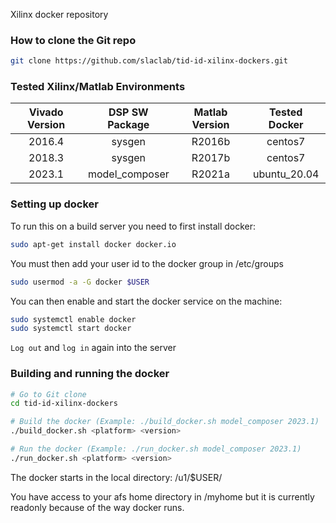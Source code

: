 Xilinx docker repository

<!--- ######################################################## -->

### How to clone the Git repo

``` bash
git clone https://github.com/slaclab/tid-id-xilinx-dockers.git
```

<!--- ######################################################## -->

### Tested Xilinx/Matlab Environments

| Vivado Version | DSP SW Package   | Matlab Version | Tested Docker |
|:--------------:|:----------------:|:--------------:|:-------------:|
| 2016.4         | sysgen           | R2016b         | centos7       |
| 2018.3         | sysgen           | R2017b         | centos7       |
| 2023.1         | model_composer   | R2021a         | ubuntu_20.04  |

<!--- ######################################################## -->

### Setting up docker

To run this on a build server you need to first install docker:
```bash
sudo apt-get install docker docker.io
```

You must then add your user id to the docker group in /etc/groups
```bash
sudo usermod -a -G docker $USER
```

You can then enable and start the docker service on the machine:
```bash
sudo systemctl enable docker
sudo systemctl start docker
```

`Log out` and `log in` again into the server

<!--- ######################################################## -->

### Building and running the docker

```bash
# Go to Git clone
cd tid-id-xilinx-dockers

# Build the docker (Example: ./build_docker.sh model_composer 2023.1)
./build_docker.sh <platform> <version>

# Run the docker (Example: ./run_docker.sh model_composer 2023.1)
./run_docker.sh <platform> <version>
```

The docker starts in the local directory: /u1/$USER/

You have access to your afs home directory in /myhome but it is currently readonly because of the way docker runs.

<!--- ######################################################## -->
